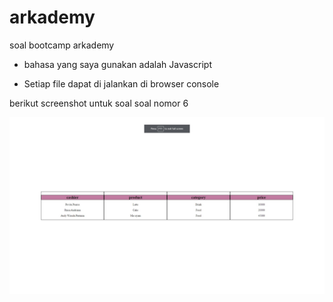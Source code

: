 # arkademy
soal bootcamp arkademy



* bahasa yang saya gunakan adalah Javascript

* Setiap file dapat di jalankan di browser console

berikut screenshot untuk soal soal nomor 6

![](images/6.A.jpg)